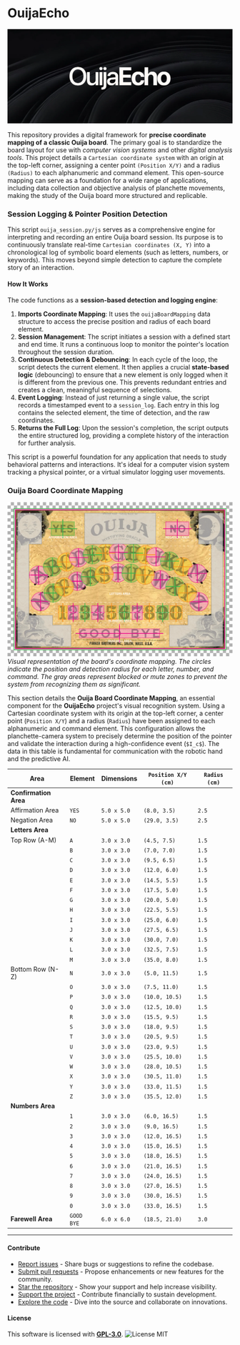 # OuijaEcho
![BANNER](/docs/banner.png)

This repository provides a digital framework for **precise coordinate mapping of a classic Ouija board**. The primary goal is to standardize the board layout for use with *computer vision systems* and other *digital analysis tools*. This project details a `Cartesian coordinate system` with an origin at the top-left corner, assigning a center point `(Position X/Y)` and a radius `(Radius)` to each alphanumeric and command element. This open-source mapping can serve as a foundation for a wide range of applications, including data collection and objective analysis of planchette movements, making the study of the Ouija board more structured and replicable.

### Session Logging & Pointer Position Detection

This script `ouija_session.py/js` serves as a comprehensive engine for interpreting and recording an entire Ouija board session. Its purpose is to continuously translate real-time `Cartesian coordinates (X, Y)` into a chronological log of symbolic board elements (such as letters, numbers, or keywords). This moves beyond simple detection to capture the complete story of an interaction.

#### How It Works

The code functions as a **session-based detection and logging engine**:

1.  **Imports Coordinate Mapping**: It uses the `ouijaBoardMapping` data structure to access the precise position and radius of each board element.
2.  **Session Management**: The script initiates a session with a defined start and end time. It runs a continuous loop to monitor the pointer's location throughout the session duration.
3.  **Continuous Detection & Debouncing**: In each cycle of the loop, the script detects the current element. It then applies a crucial **state-based logic** (debouncing) to ensure that a new element is only logged when it is different from the previous one. This prevents redundant entries and creates a clean, meaningful sequence of selections.
4.  **Event Logging**: Instead of just returning a single value, the script records a timestamped event to a `session_log`. Each entry in this log contains the selected element, the time of detection, and the raw coordinates.
5.  **Returns the Full Log**: Upon the session's completion, the script outputs the entire structured log, providing a complete history of the interaction for further analysis.

This script is a powerful foundation for any application that needs to study behavioral patterns and interactions. It's ideal for a computer vision system tracking a physical pointer, or a virtual simulator logging user movements.

### Ouija Board Coordinate Mapping

![BANNER](/docs/board.png)
*Visual representation of the board's coordinate mapping. The circles indicate the position and detection radius for each letter, number, and command. The gray areas represent blocked or mute zones to prevent the system from recognizing them as significant.*

This section details the **Ouija Board Coordinate Mapping**, an essential component for the **OuijaEcho** project's visual recognition system. Using a Cartesian coordinate system with its origin at the top-left corner, a center point (`Position X/Y`) and a radius (`Radius`) have been assigned to each alphanumeric and command element. This configuration allows the planchette-camera system to precisely determine the position of the pointer and validate the interaction during a high-confidence event (`$I_c$`). The data in this table is fundamental for communication with the robotic hand and the predictive AI.

| Area | Element | Dimensions | `Position X/Y (cm)` | `Radius (cm)` |
|---|---|---|---|---|
| **Confirmation Area** | | | | |
| Affirmation Area | `YES` | `5.0 x 5.0` | `(8.0, 3.5)` | `2.5` |
| Negation Area | `NO` | `5.0 x 5.0` | `(29.0, 3.5)` | `2.5` |
| **Letters Area** | | | | |
| Top Row (A-M) | `A` | `3.0 x 3.0` | `(4.5, 7.5)` | `1.5` |
| | `B` | `3.0 x 3.0` | `(7.0, 7.0)` | `1.5` |
| | `C` | `3.0 x 3.0` | `(9.5, 6.5)` | `1.5` |
| | `D` | `3.0 x 3.0` | `(12.0, 6.0)` | `1.5` |
| | `E` | `3.0 x 3.0` | `(14.5, 5.5)` | `1.5` |
| | `F` | `3.0 x 3.0` | `(17.5, 5.0)` | `1.5` |
| | `G` | `3.0 x 3.0` | `(20.0, 5.0)` | `1.5` |
| | `H` | `3.0 x 3.0` | `(22.5, 5.5)` | `1.5` |
| | `I` | `3.0 x 3.0` | `(25.0, 6.0)` | `1.5` |
| | `J` | `3.0 x 3.0` | `(27.5, 6.5)` | `1.5` |
| | `K` | `3.0 x 3.0` | `(30.0, 7.0)` | `1.5` |
| | `L` | `3.0 x 3.0` | `(32.5, 7.5)` | `1.5` |
| | `M` | `3.0 x 3.0` | `(35.0, 8.0)` | `1.5` |
| Bottom Row (N-Z) | `N` | `3.0 x 3.0` | `(5.0, 11.5)` | `1.5` |
| | `O` | `3.0 x 3.0` | `(7.5, 11.0)` | `1.5` |
| | `P` | `3.0 x 3.0` | `(10.0, 10.5)` | `1.5` |
| | `Q` | `3.0 x 3.0` | `(12.5, 10.0)` | `1.5` |
| | `R` | `3.0 x 3.0` | `(15.5, 9.5)` | `1.5` |
| | `S` | `3.0 x 3.0` | `(18.0, 9.5)` | `1.5` |
| | `T` | `3.0 x 3.0` | `(20.5, 9.5)` | `1.5` |
| | `U` | `3.0 x 3.0` | `(23.0, 9.5)` | `1.5` |
| | `V` | `3.0 x 3.0` | `(25.5, 10.0)` | `1.5` |
| | `W` | `3.0 x 3.0` | `(28.0, 10.5)` | `1.5` |
| | `X` | `3.0 x 3.0` | `(30.5, 11.0)` | `1.5` |
| | `Y` | `3.0 x 3.0` | `(33.0, 11.5)` | `1.5` |
| | `Z` | `3.0 x 3.0` | `(35.5, 12.0)` | `1.5` |
| **Numbers Area** 
| | `1` | `3.0 x 3.0` | `(6.0, 16.5)` | `1.5` |
| | `2` | `3.0 x 3.0` | `(9.0, 16.5)` | `1.5` |
| | `3` | `3.0 x 3.0` | `(12.0, 16.5)` | `1.5` |
| | `4` | `3.0 x 3.0` | `(15.0, 16.5)` | `1.5` |
| | `5` | `3.0 x 3.0` | `(18.0, 16.5)` | `1.5` |
| | `6` | `3.0 x 3.0` | `(21.0, 16.5)` | `1.5` |
| | `7` | `3.0 x 3.0` | `(24.0, 16.5)` | `1.5` |
| | `8` | `3.0 x 3.0` | `(27.0, 16.5)` | `1.5` |
| | `9` | `3.0 x 3.0` | `(30.0, 16.5)` | `1.5` |
| | `0` | `3.0 x 3.0` | `(33.0, 16.5)` | `1.5` |
| **Farewell Area** | `GOOD BYE` | `6.0 x 6.0` | `(18.5, 21.0)` | `3.0` |

---
#### Contribute


- [Report issues](https://github.com/your-username/CTHmodules/issues) - Share bugs or suggestions to refine the codebase.
- [Submit pull requests](https://github.com/your-username/CTHmodules/pulls) - Propose enhancements or new features for the community.
- [Star the repository](https://github.com/your-username/CTHmodules) - Show your support and help increase visibility.
- [Support the project](https://github.com/sponsors/your-username) - Contribute financially to sustain development.
- [Explore the code](https://github.com/your-username/CTHmodules/tree/main/src) - Dive into the source and collaborate on innovations.

#### License
This software is licensed with **[GPL-3.0](/LICENSE)**.
![License MIT](https://img.shields.io/badge/license-MIT-green.svg)